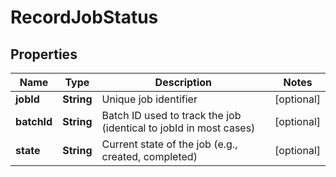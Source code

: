 

# RecordJobStatus

## Properties

Name | Type | Description | Notes
------------ | ------------- | ------------- | -------------
**jobId** | **String** | Unique job identifier |  [optional]
**batchId** | **String** | Batch ID used to track the job (identical to jobId in most cases) |  [optional]
**state** | **String** | Current state of the job (e.g., created, completed) |  [optional]




